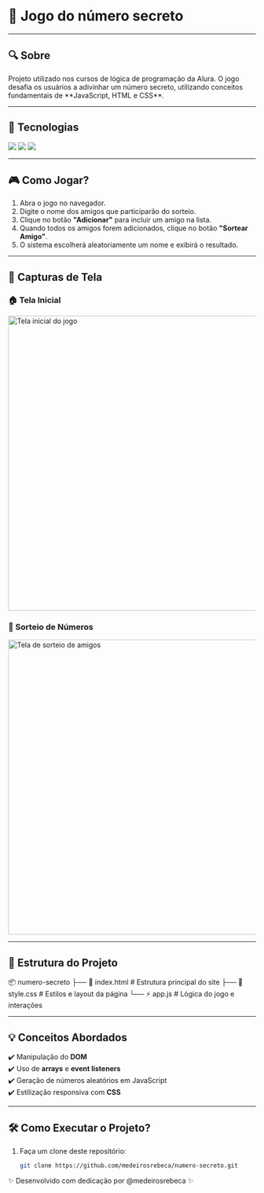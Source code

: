 <h1> 🎉 Jogo do número secreto</h1>

---

<h2> 🔍 Sobre</h2>
<p>Projeto utilizado nos cursos de lógica de programação da Alura. O jogo desafia os usuários a adivinhar um número secreto, utilizando conceitos fundamentais de **JavaScript, HTML e CSS**.</p>

---

## 🚀 Tecnologias
<div>
  <img src="https://img.shields.io/badge/HTML-239120?style=for-the-badge&logo=html5&logoColor=white">
  <img src="https://img.shields.io/badge/CSS-239120?&style=for-the-badge&logo=css3&logoColor=white">
  <img src="https://img.shields.io/badge/JavaScript-F7DF1E?style=for-the-badge&logo=javascript&logoColor=black">
</div>

---

## 🎮 Como Jogar?
1. Abra o jogo no navegador.
2. Digite o nome dos amigos que participarão do sorteio.
3. Clique no botão **"Adicionar"** para incluir um amigo na lista.
4. Quando todos os amigos forem adicionados, clique no botão **"Sortear Amigo"**.
5. O sistema escolherá aleatoriamente um nome e exibirá o resultado.

---

## 📸 Capturas de Tela

### 🏠 Tela Inicial
<img src="assets/tela-inicial.png" alt="Tela inicial do jogo" width="600">

### 🎲 Sorteio de Números
<img src="assets/tela-sorteio.png" alt="Tela de sorteio de amigos" width="600">

---

## 📂 Estrutura do Projeto
📦 numero-secreto ├── 📜 index.html # Estrutura principal do site ├── 🎨 style.css # Estilos e layout da página └── ⚡ app.js # Lógica do jogo e interações

---

## 💡 Conceitos Abordados
✔️ Manipulação do **DOM**  
✔️ Uso de **arrays** e **event listeners**  
✔️ Geração de números aleatórios em JavaScript  
✔️ Estilização responsiva com **CSS**  

---

## 🛠 Como Executar o Projeto?
1. Faça um clone deste repositório:
   ```bash
   git clone https://github.com/medeirosrebeca/numero-secreto.git


✨ Desenvolvido com dedicação por @medeirosrebeca ✨
